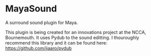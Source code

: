 # MayaSound
A surround sound plugin for Maya.

This plugin is being created for an innovations project at the NCCA, Bournemouth. It uses Pydub to the sound editting. I thouroughly recommend this library and it can be found here:
https://github.com/jiaaro/pydub
